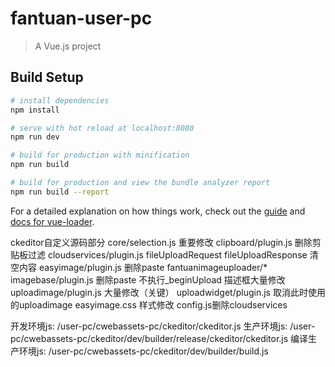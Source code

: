 # fantuan-user-pc

> A Vue.js project

## Build Setup

``` bash
# install dependencies
npm install

# serve with hot reload at localhost:8080
npm run dev

# build for production with minification
npm run build

# build for production and view the bundle analyzer report
npm run build --report
```

For a detailed explanation on how things work, check out the [guide](http://vuejs-templates.github.io/webpack/) and [docs for vue-loader](http://vuejs.github.io/vue-loader).




ckeditor自定义源码部分
core/selection.js 重要修改
clipboard/plugin.js 删除剪贴板过滤
cloudservices/plugin.js fileUploadRequest fileUploadResponse  清空内容
easyimage/plugin.js 删除paste
fantuanimageuploader/*
imagebase/plugin.js 删除paste 不执行_beginUpload 描述框大量修改
uploadimage/plugin.js 大量修改（关键）
uploadwidget/plugin.js 取消此时使用的uploadimage
easyimage.css 样式修改
config.js删除cloudservices



开发环境js:
/user-pc/cwebassets-pc/ckeditor/ckeditor.js
生产环境js:
/user-pc/cwebassets-pc/ckeditor/dev/builder/release/ckeditor/ckeditor.js
编译生产环境js:
/user-pc/cwebassets-pc/ckeditor/dev/builder/build.js